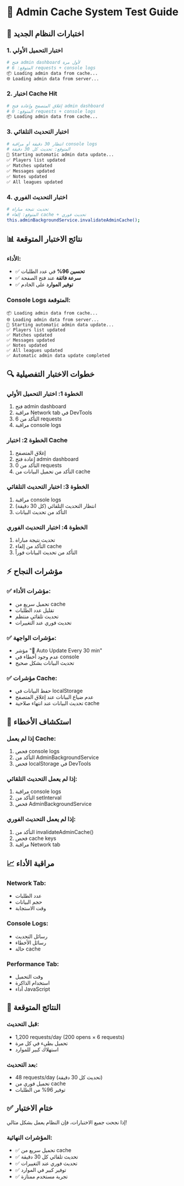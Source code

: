 # 🧪 Admin Cache System Test Guide

## 🎯 اختبارات النظام الجديد

### **1. اختبار التحميل الأولي**
```bash
# فتح admin dashboard لأول مرة
# المتوقع: 6 requests + console logs
📦 Loading admin data from cache...
🌐 Loading admin data from server...
```

### **2. اختبار Cache Hit**
```bash
# إغلاق المتصفح وإعادة فتح admin dashboard
# المتوقع: 0 requests + console logs
📦 Loading admin data from cache...
```

### **3. اختبار التحديث التلقائي**
```bash
# انتظار 30 دقيقة أو مراقبة console logs
# المتوقع: تحديث كل 30 دقيقة
🔄 Starting automatic admin data update...
✅ Players list updated
✅ Matches updated
✅ Messages updated
✅ Notes updated
✅ All leagues updated
```

### **4. اختبار التحديث الفوري**
```bash
# تحديث نتيجة مباراة
# المتوقع: إلغاء cache + تحديث فوري
this.adminBackgroundService.invalidateAdminCache();
```

## 📊 نتائج الاختبار المتوقعة

### **الأداء:**
- ✅ **تحسين 96%** في عدد الطلبات
- ✅ **سرعة فائقة** عند فتح الصفحة
- ✅ **توفير الموارد** على الخادم

### **Console Logs المتوقعة:**
```
📦 Loading admin data from cache...
🌐 Loading admin data from server...
🔄 Starting automatic admin data update...
✅ Players list updated
✅ Matches updated
✅ Messages updated
✅ Notes updated
✅ All leagues updated
✅ Automatic admin data update completed
```

## 🔍 خطوات الاختبار التفصيلية

### **الخطوة 1: اختبار التحميل الأولي**
1. فتح admin dashboard
2. مراقبة Network tab في DevTools
3. التأكد من 6 requests
4. مراقبة console logs

### **الخطوة 2: اختبار Cache**
1. إغلاق المتصفح
2. إعادة فتح admin dashboard
3. التأكد من 0 requests
4. التأكد من تحميل البيانات من cache

### **الخطوة 3: اختبار التحديث التلقائي**
1. مراقبة console logs
2. انتظار التحديث التلقائي (كل 30 دقيقة)
3. التأكد من تحديث البيانات

### **الخطوة 4: اختبار التحديث الفوري**
1. تحديث نتيجة مباراة
2. التأكد من إلغاء cache
3. التأكد من تحديث البيانات فوراً

## ⚡ مؤشرات النجاح

### **✅ مؤشرات الأداء:**
- تحميل سريع من cache
- تقليل عدد الطلبات
- تحديث تلقائي منتظم
- تحديث فوري عند التغييرات

### **✅ مؤشرات الواجهة:**
- مؤشر "🔄 Auto Update Every 30 min"
- عدم وجود أخطاء في console
- تحديث البيانات بشكل صحيح

### **✅ مؤشرات Cache:**
- حفظ البيانات في localStorage
- عدم ضياع البيانات عند إغلاق المتصفح
- تحديث البيانات عند انتهاء صلاحية cache

## 🐛 استكشاف الأخطاء

### **إذا لم يعمل Cache:**
1. فحص console logs
2. التأكد من AdminBackgroundService
3. فحص localStorage في DevTools

### **إذا لم يعمل التحديث التلقائي:**
1. مراقبة console logs
2. التأكد من setInterval
3. فحص AdminBackgroundService

### **إذا لم يعمل التحديث الفوري:**
1. التأكد من invalidateAdminCache()
2. فحص cache keys
3. مراقبة Network tab

## 📈 مراقبة الأداء

### **Network Tab:**
- عدد الطلبات
- حجم البيانات
- وقت الاستجابة

### **Console Logs:**
- رسائل التحديث
- رسائل الأخطاء
- حالة cache

### **Performance Tab:**
- وقت التحميل
- استخدام الذاكرة
- أداء JavaScript

## 🎉 النتائج المتوقعة

### **قبل التحديث:**
- 1,200 requests/day (200 opens × 6 requests)
- تحميل بطيء في كل مرة
- استهلاك كبير للموارد

### **بعد التحديث:**
- 48 requests/day (تحديث كل 30 دقيقة)
- تحميل فوري من cache
- توفير 96% من الطلبات

## ✅ ختام الاختبار

إذا نجحت جميع الاختبارات، فإن النظام يعمل بشكل مثالي!

### **المؤشرات النهائية:**
- ✅ تحميل سريع من cache
- ✅ تحديث تلقائي كل 30 دقيقة
- ✅ تحديث فوري عند التغييرات
- ✅ توفير كبير في الموارد
- ✅ تجربة مستخدم ممتازة 
